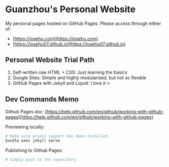 # Guanzhou's Personal Website

My personal pages hosted on GitHub Pages. Please access through either of:

- [https://josehu.com](https://josehu.com)
- [https://josehu07.github.io](https://josehu07.github.io)

## Personal Website Trial Path

1. Self-written raw HTML + CSS: Just learning the basics
2. Google Sites: Simple and highly modularized, but not so flexible
3. GitHub Pages with *Jekyll* and *Liquid*: I love it 🔥

## Dev Commands Memo

Github Pages doc: [https://help.github.com/en/github/working-with-github-pages](https://help.github.com/en/github/working-with-github-pages)

Previewing locally:

```bash
# Make sure proper support has been installed.
bundle exec jekyll serve
```

Publishing to Github Pages:

```bash
# Simply push to the repository.

```
